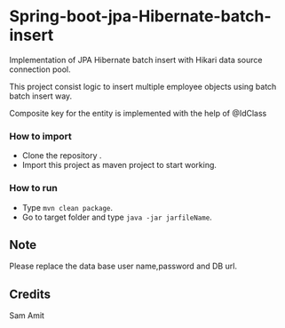 # Spring-boot-jpa-Hibernate-batch-insert

Implementation of JPA Hibernate batch insert with Hikari data source connection pool.

This project consist logic to insert multiple employee objects using batch batch insert way.

Composite key for the entity is implemented with the help of @IdClass

### How to import

*  Clone the repository .
*  Import this project as maven project to start working.

### How to run

*  Type `mvn clean package`.
*  Go to target folder and type `java -jar jarfileName`.

## Note
Please replace the data base user name,password and DB url.


## Credits
Sam
Amit

